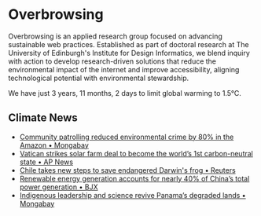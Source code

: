 # Overbrowsing

Overbrowsing is an applied research group focused on advancing sustainable web practices. Established as part of doctoral research at The University of Edinburgh's Institute for Design Informatics, we blend inquiry with action to develop research-driven solutions that reduce the environmental impact of the internet and improve accessibility, aligning technological potential with environmental stewardship.

<!-- clock-time -->
We have just 3 years, 11 months, 2 days to limit global warming to 1.5°C.
<!-- /clock-time -->

## Climate News
<!-- clock-news -->
- [Community patrolling reduced environmental crime by 80% in the Amazon • Mongabay](https://news.mongabay.com/short-article/2025/08/community-patrolling-reduced-environmental-crime-by-80-in-the-amazon/ )
- [Vatican strikes solar farm deal to become the world’s 1st carbon-neutral state • AP News](https://apnews.com/article/vatican-solar-farm-108aa7efecf0d094a5b00e25b6a7c737 )
- [Chile takes new steps to save endangered Darwin's frog • Reuters](https://www.reuters.com/sustainability/climate-energy/chile-takes-new-steps-save-endangered-darwins-frog-2025-07-31/ )
- [Renewable energy generation accounts for nearly 40% of China’s total power generation • BJX](https://news.bjx.com.cn/html/20250731/1453695.shtml )
- [Indigenous leadership and science revive Panama’s degraded lands • Mongabay](https://news.mongabay.com/short-article/2025/07/indigenous-leadership-and-science-reviving-panamas-degraded-lands/ )
<!-- /clock-news -->
